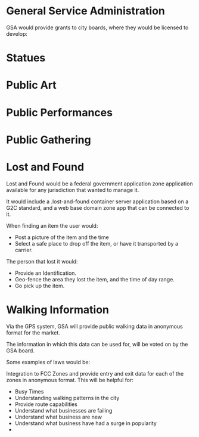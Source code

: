 # General Service Administration

GSA would provide grants to city boards, where they would be licensed to develop:

# Statues

# Public Art

# Public Performances

# Public Gathering

# Lost and Found

Lost and Found would be a federal government application zone application available for any jurisdiction that wanted to manage it.

It would include a .lost-and-found container server application based on a G2C standard, and a web base domain zone app that can be connected to it.

When finding an item the user would:

- Post a picture of the item and the time
- Select a safe place to drop off the item, or have it transported by a carrier.

The person that lost it would:

- Provide an Identification.
- Geo-fence the area they lost the item, and the time of day range.
- Go pick up the item.

# Walking Information

Via the GPS system, GSA will provide public walking data in anonymous format for the market.

The information in which this data can be used for, will be voted on by the GSA board.

Some examples of laws would be:

Integration to FCC Zones and provide entry and exit data for each of the zones in anonymous format. This will be helpful for:

- Busy Times
- Understanding walking patterns in the city
- Provide route capabilities
- Understand what businesses are failing
- Understand what business are new
- Understand what business have had a surge in popularity
-

